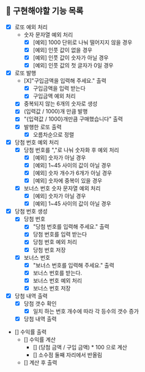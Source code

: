 ## 🚀 구현해야할 기능 목록

- [X] 로또 예외 처리
  - 숫자 문자열 예외 처리
    - [X] [예외] 1000 단위로 나눠 떨어지지 않을 경우
    - [X] [예외] 인풋 값이 없을 경우
    - [X] [예외] 인풋 값이 숫자가 아닐 경우
    - [X] [예외] 인풋 값의 첫 글자가 0일 경우

- [X] 로또 발행
  - [X]"구입금액을 입력해 주세요." 출력
    - [X] 구입금액을 입력 받는다
    - [X] 구입금액 예외 처리 
  - [X] 중복되지 않는 6개의 숫자로 생성
  - [X] (입력값 / 1000)개 만큼 발행
  - [X] "{입력값 / 1000}개만큼 구매했습니다" 출력
  - [X] 발행한 로또 출력
    - [X] 오름차순으로 정렬

- [X] 당첨 번호 예외 처리
  - [X] 당첨 번호를 ","로 나눠 숫자화 후 예외 처리
    - [X] [예외] 숫자가 아닐 경우
    - [X] [예외] 1~45 사이의 값이 아닐 경우
    - [X] [예외] 숫자 개수가 6개가 아닐 경우
    - [X] [예외] 숫자에 중복이 있을 경우
  - [X] 보너스 번호 숫자 문자열 예외 처리
    - [X] [예외] 숫자가 아닐 경우
    - [X] [예외] 1~45 사이의 값이 아닐 경우

- [X] 당첨 번호 생성
  - [X] 당첨 번호
    - [X] "당첨 번호를 입력해 주세요." 출력
    - [X] 당첨 번호를 입력 받는다
    - [X] 당첨 번호 예외 처리
    - [X] 당첨 번호 저장
  - [X] 보너스 번호
    - [X] "보너스 번호를 입력해 주세요." 출력
    - [X] 보너스 번호를 받는다.
    - [X] 보너스 번호 예외 처리
    - [X] 보너스 번호 저장

- [X] 당첨 내역 출력
  - [X] 당첨 갯수 확인
    - [X] 일치 하는 번호 개수에 따라 각 등수의 갯수 증가
  - [X] 당첨 내역 출력

- [] 수익률 출력
  - [] 수익률 계산
    - [] (당첨 금액 / 구입 금액) * 100 으로 계산
    - [] 소수점 둘째 자리에서 반올림
  - [] 계산 후 출력

